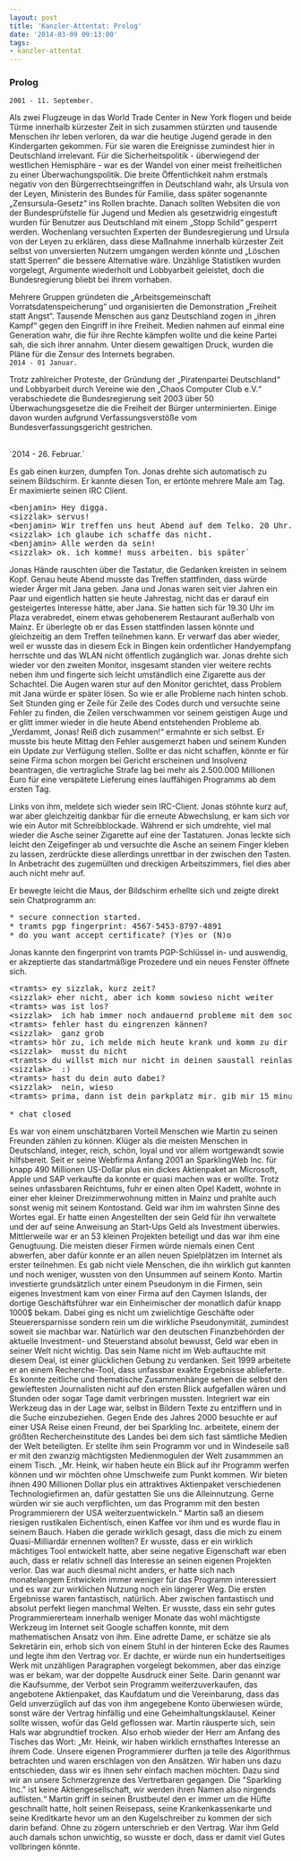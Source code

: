 ```yaml
---
layout: post
title: 'Kanzler-Attentat: Prolog'
date: '2014-03-09 09:13:00'
tags:
- kanzler-attentat
---
```


### Prolog

`2001 - 11. September.`

Als zwei Flugzeuge in das World Trade Center in New York flogen und beide Türme innerhalb kürzester Zeit in sich zusammen stürzten und tausende Menschen ihr leben verloren, da war die heutige Jugend gerade in den Kindergarten gekommen. Für sie waren die Ereignisse zumindest hier in Deutschland irrelevant. Für die Sicherheitspolitik - überwiegend der westlichen Hemisphäre - war es der Wandel von einer meist freiheitlichen zu einer Überwachungspolitik.
Die breite Öffentlichkeit nahm erstmals negativ von den Bürgerrechtseingriffen in Deutschland wahr, als Ursula von der Leyen, Ministerin des Bundes für Familie, dass später sogenannte „Zensursula-Gesetz“ ins Rollen brachte.
Danach sollten Websiten die von der Bundesprüfstelle für Jugend und Medien als gesetzwidrig eingestuft wurden für Benutzer aus Deutschland mit einem „Stopp Schild“ gesperrt werden.
Wochenlang versuchten Experten der Bundesregierung und Ursula von der Leyen zu erklären, dass diese Maßnahme innerhalb kürzester Zeit selbst von unversierten Nutzern umgangen werden könnte und „Löschen statt Sperren“ die bessere Alternative wäre.
Unzählige Statistiken wurden vorgelegt, Argumente wiederholt und Lobbyarbeit geleistet, doch die Bundesregierung bliebt bei ihrem vorhaben. 

Mehrere Gruppen gründeten die „Arbeitsgemeinschaft Vorratsdatenspeicherung“ und organisierten die Demonstration „Freiheit statt Angst“. Tausende Menschen aus ganz Deutschland zogen in „ihren Kampf“ gegen den Eingriff in ihre Freiheit. 
Medien nahmen auf einmal eine Generation wahr, die für ihre Rechte kämpfen wollte und die keine Partei sah, die sich ihrer annahm. Unter diesem gewaltigen Druck, wurden die Pläne für die Zensur des Internets begraben.
<br />
`2014 - 01 Januar.`

Trotz zahlreicher Proteste, der Gründung der „Piratenpartei Deutschland“ und Lobbyarbeit durch Vereine wie den „Chaos Computer Club e.V.“ verabschiedete die Bundesregierung seit 2003 über 50 Überwachungsgesetze die die Freiheit der Bürger unterminierten. Einige davon wurden aufgrund Verfassungsverstöße vom Bundesverfassungsgericht gestrichen.




<br />
`2014 - 26. Februar.`

Es gab einen kurzen, dumpfen Ton. Jonas drehte sich automatisch zu seinem Bildschirm. Er kannte diesen Ton, er ertönte mehrere Male am Tag. Er maximierte seinen IRC Client.

<pre>
<<benjaim>benjamin> Hey digga.
<<sizzlak>sizzlak> servus!
<<benjaim>benjamin> Wir treffen uns heut Abend auf dem Telko. 20 Uhr.
<<sizzlak>sizzlak> ich glaube ich schaffe das nicht.
<<benjaim>benjamin> Alle werden da sein!
<<sizzlak>sizzlak> ok. ich komme! muss arbeiten. bis später`
</pre>

Jonas Hände rauschten über die Tastatur, die Gedanken kreisten in seinem Kopf. Genau heute Abend musste das Treffen stattfinden, dass würde wieder Ärger mit Jana geben.
Jana und Jonas waren seit vier Jahren ein Paar und eigentlich hatten sie heute Jahrestag, nicht das er darauf ein gesteigertes Interesse hätte, aber Jana. Sie hatten sich für 19.30 Uhr im Plaza verabredet, einem etwas gehobenerem Restaurant außerhalb von Mainz. Er überlegte ob er das Essen stattfinden lassen könnte und gleichzeitig an dem Treffen teilnehmen kann. Er verwarf das aber wieder, weil er wusste das in diesem Eck in Bingen kein ordentlicher Handyempfang herrschte und das WLAN nicht öffentlich zugänglich war.
Jonas drehte sich wieder vor den zweiten Monitor, insgesamt standen vier weitere rechts neben ihm und fingerte sich leicht umständlich eine Zigarette aus der Schachtel. Die Augen waren stur auf den Monitor gerichtet, dass Problem mit Jana würde er später lösen. So wie er alle Probleme nach hinten schob.
Seit Stunden ging er Zeile für Zeile des Codes durch und versuchte seine Fehler zu finden, die Zeilen verschwammen vor seinem geistigen Auge und er glitt immer wieder in die heute Abend entstehenden Probleme ab. „Verdammt, Jonas! Reiß dich zusammen!“ ermahnte er sich selbst. Er musste bis heute Mittag den Fehler ausgemerzt haben und seinem Kunden ein Update zur Verfügung stellen. Sollte er das nicht schaffen, könnte er für seine Firma schon morgen bei Gericht erscheinen und Insolvenz beantragen, die vertragliche Strafe lag bei mehr als 2.500.000 Millionen Euro für eine verspätete Lieferung eines lauffähigen Programms ab dem ersten Tag.

Links von ihm, meldete sich wieder sein IRC-Client. Jonas stöhnte kurz auf, war aber gleichzeitig dankbar für die erneute Abwechslung, er kam sich vor wie ein Autor mit Schreibblockade.
Während er sich umdrehte, viel mal wieder die Asche seiner Zigarette auf eine der Tastaturen. Jonas leckte sich leicht den Zeigefinger ab und versuchte die Asche an seinem Finger kleben zu lassen, zerdrückte diese allerdings unrettbar in der zwischen den Tasten. In Anbetracht des zugemüllten und dreckigen Arbeitszimmers, fiel dies aber auch nicht mehr auf.

Er bewegte leicht die Maus, der Bildschirm erhellte sich und zeigte direkt sein Chatprogramm an:

<pre>
* secure connection started.
* <tramts>tramts pgp fingerprint: 4567-5453-8797-4891
* do you want accept certificate? (Y)es or (N)o
</pre>

Jonas kannte den fingerprint von tramts PGP-Schlüssel in- und auswendig, er akzeptierte das standartmäßige Prozedere und ein neues Fenster öffnete sich.
<pre>
<<tramts>tramts> ey sizzlak, kurz zeit?
<<sizzlak>sizzlak> eher nicht, aber ich komm sowieso nicht weiter
<<tramts>tramts> was ist los?
<<sizzlak>sizzlak>  ich hab immer noch andauernd probleme mit dem socket auf unix
<<tramts>tramts> fehler hast du eingrenzen kännen?
<<sizzlak>sizzlak>  ganz grob
<<tramts>tramts> hör zu, ich melde mich heute krank und komm zu dir
<<sizzlak>sizzlak>  musst du nicht
<<tramts>tramts> du willst mich nur nicht in deinen saustall reinlassen
<<sizzlak>sizzlak>  :)
<<tramts>tramts> hast du dein auto dabei?
<<sizzlak>sizzlak>  nein, wieso
<<tramts>tramts> prima, dann ist dein parkplatz mir. gib mir 15 minuten. adios

* chat closed
</pre>

Es war von einem unschätzbaren Vorteil Menschen wie Martin zu seinen Freunden zählen zu können. Klüger als die meisten Menschen in Deutschland, integer, reich, schön, loyal und vor allem wortgewandt sowie hilfsbereit.
Seit er seine Webfirma Anfang 2001 an SparklingWeb Inc. für knapp 490 Millionen US-Dollar plus ein dickes Aktienpaket an Microsoft, Apple und SAP verkaufte da konnte er quasi machen was er wollte. Trotz seines unfassbaren Reichtums, fuhr er einen alten Opel Kadett, wohnte in einer eher kleiner Dreizimmerwohnung mitten in Mainz und prahlte auch sonst wenig mit seinem Kontostand. Geld war ihm im wahrsten Sinne des Wortes egal. 
Er hatte einen Angestellten der sein Geld für ihn verwaltete und der auf seine Anweisung an Start-Ups Geld als Investment überwies. Mittlerweile war er an 53 kleinen Projekten beteiligt und das war ihm eine Genugtuung. Die meisten dieser Firmen würde niemals einen Cent abwerfen, aber dafür konnte er an allen neuen Spielplätzen im Internet als erster teilnehmen. Es gab nicht viele Menschen, die ihn wirklich gut kannten und noch weniger, wussten von den Unsummen auf seinem Konto. 
Martin investierte grundsätzlich unter einem Pseudonym in die Firmen, sein eigenes Investment kam von einer Firma auf den Caymen Islands, der dortige Geschäftsführer war ein Einheimischer der monatlich dafür knapp 1000$ bekam. Dabei ging es nicht um zwielichtige Geschäfte oder Steuerersparnisse sondern rein um die wirkliche Pseudonymität, zumindest soweit sie machbar war. Natürlich war den deutschen Finanzbehörden der aktuelle Investment- und Steuerstand absolut bewusst, Geld war eben in seiner Welt nicht wichtig.
Das sein Name nicht im Web auftauchte mit diesem Deal, ist einer glücklichen Gebung zu verdanken. Seit 1999 arbeitete er an einem Recherche-Tool, dass unfassbar exakte Ergebnisse ablieferte. Es konnte zeitliche und thematische Zusammenhänge sehen die selbst den gewieftesten Journalisten nicht auf den ersten Blick aufgefallen wären und Stunden oder sogar Tage damit verbringen mussten. Integriert war ein Werkzeug das in der Lage war, selbst in Bildern Texte zu entziffern und in die Suche einzubeziehen.
Gegen Ende des Jahres 2000 besuchte er auf einer USA Reise einen Freund, der bei Sparkling Inc. arbeitete, einem der größten Rechercheinstitute des Landes bei dem sich fast sämtliche Medien der Welt beteiligten. Er stellte ihm sein Programm vor und in Windeseile saß er mit den zwanzig mächtigsten Medienmogulen der Welt zusammmen an einem Tisch.
„Mr. Heink, wir haben heute ein Blick auf ihr Programm werfen können und wir möchten ohne Umschweife zum Punkt kommen. Wir bieten ihnen 490 Millionen Dollar plus ein attraktives Aktienpaket verschiedenen Technologiefirmen an, dafür gestatten Sie uns die Alleinnutzung. Gerne würden wir sie auch verpflichten, um das Programm mit den besten Programmierern der USA weiterzuentwickeln.“
Martin saß an diesem riesigen rustikalen Eichentisch, einen Kaffee vor ihm und es wurde flau in seinem Bauch. Haben die gerade wirklich gesagt, dass die mich zu einem Quasi-Milliardär ernennen wollten? Er wusste, dass er ein wirklich mächtiges Tool entwickelt hatte, aber seine negative Eigenschaft war eben auch, dass er relativ schnell das Interesse an seinen eigenen Projekten verlor. Das war auch diesmal nicht anders, er hatte sich nach monatelangem Entwickeln immer weniger für das Programm interessiert und es war zur wirklichen Nutzung noch ein längerer Weg. Die ersten Ergebnisse waren fantastisch, natürlich. Aber zwischen fantastisch und absolut perfekt liegen manchmal Welten.
Er wusste, dass ein sehr gutes Programmiererteam innerhalb weniger Monate das wohl mächtigste Werkzeug im Internet seit Google schaffen konnte, mit dem mathematischen Ansatz von ihm.
Eine adrette Dame, er schätze sie als Sekretärin ein, erhob sich von einem Stuhl in der hinteren Ecke des Raumes und legte ihm den Vertrag vor. Er dachte, er würde nun ein hundertseitiges Werk mit unzähligen Paragraphen vorgelegt bekommen, aber das einzige was er bekam, war der doppelte Ausdruck einer Seite.
Darin genannt war die Kaufsumme, der Verbot sein Programm weiterzuverkaufen, das angebotene Aktienpaket, das Kaufdatum und die Vereinbarung, dass das Geld unverzüglich auf das von ihm angegebene Konto überwiesen würde, sonst wäre der Vertrag hinfällig und eine Geheimhaltungsklausel. Keiner sollte wissen, wofür das Geld geflossen war.
Martin räusperte sich, sein Hals war abgrundtief trocken. Also erhob wieder der Herr am Anfang des Tisches das Wort: „Mr. Heink, wir haben wirklich ernsthaftes Interesse an ihrem Code. Unsere eigenen Programmierer durften ja teile des Algorithmus betrachten und waren erschlagen von den Ansätzen. Wir haben uns dazu entschieden, dass wir es ihnen sehr einfach machen möchten. Dazu sind wir an unsere Schmerzgrenze des Vertretbaren gegangen. Die "Sparkling Inc." ist keine Aktiengesellschaft, wir werden ihren Namen also nirgends auflisten.“
Martin griff in seinen Brustbeutel den er immer um die Hüfte geschnallt hatte, holt seinen Reisepass, seine Krankenkassenkarte und seine Kreditkarte hevor um an den Kugelschreiber zu kommen der sich darin befand. Ohne zu zögern unterschrieb er den Vertrag. War ihm Geld auch damals schon unwichtig, so wusste er doch, dass er damit viel Gutes vollbringen könnte.
